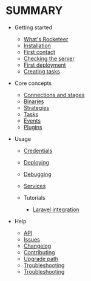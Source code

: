 # SUMMARY

- Getting started

  - [What's Rocketeer](I-Getting-Started/Whats-Rocketeer.md)
  - [Installation](I-Getting-Started/Installation.md)
  - [First contact](I-Getting-Started/First-contact.md)
  - [Checking the server](I-Getting-Started/Checking-the-server.md)
  - [First deployment](I-Getting-Started/First-deployment.md)
  - [Creating tasks](I-Getting-Started/Creating-tasks.md)

- Core concepts

  - [Connections and stages](II-Concepts/Connections-and-Stages.md)
  - [Binaries](II-Concepts/Binaries.md)
  - [Strategies](II-Concepts/Strategies.md)
  - [Tasks](II-Concepts/Tasks.md)
  - [Events](II-Concepts/Events.md)
  - [Plugins](II-Concepts/Plugins.md)

- Usage

  - [Credentials](IV-Usage/Credentials.md)
  - [Deploying](IV-Usage/Deploying.md)
  - [Debugging](IV-Usage/Debugging.md)
  - [Services](IV-Usage/Services.md)
  - Tutorials

    - [Laravel integration](V-Tutorials/Laravel.md)

- Help

  - [API](http://rocketeer.autopergamene.eu/api)
  - [Issues](https://github.com/rocketeers/rocketeer/issues)
  - [Changelog](CHANGELOG.md)
  - [Contributing](CONTRIBUTING.md)
  - [Upgrade path](VI-Help/Upgrade-Path.md)
  - [Troubleshooting](VI-Help/Troubleshooting.md)
  - [Troubleshooting](VI-Help/Troubleshooting.md)
